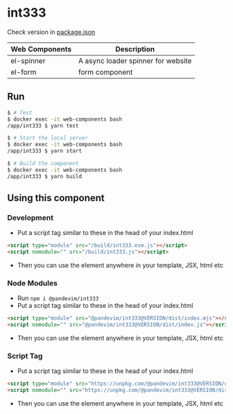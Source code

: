 # int333
Check version in [package.json](./package.json)

| Web Components | Description
| - | -
| el-spinner | A async loader spinner for website
| el-form | form component

## Run

```bash
$ # Test
$ docker exec -it web-components bash
/app/int333 $ yarn test
```
```bash
$ # Start the local server
$ docker exec -it web-components bash
/app/int333 $ yarn start
```
```bash
$ # Build the component
$ docker exec -it web-components bash
/app/int333 $ yarn build
```


## Using this component

### Development
- Put a script tag similar to these in the head of your index.html 
```html
<script type="module" src="/build/int333.esm.js"></script>
<script nomodule="" src="/build/int333.js"></script>
```
- Then you can use the element anywhere in your template, JSX, html etc


### Node Modules
- Run `npm i @pandevim/int333`
- Put a script tag similar to these in the head of your index.html
```html
<script type="module" src="@pandevim/int333@VERSION/dist/index.mjs"></script>
<script nomodule="" src="@pandevim/int333@VERSION/dist/index.js"></script>
```
- Then you can use the element anywhere in your template, JSX, html etc

### Script Tag
- Put a script tag similar to these in the head of your index.html 
```html
<script type="module" src="https://unpkg.com/@pandevim/int333@VERSION/dist/int333/int333.esm.js"></script>
<script nomodule="" src="https://unpkg.com/@pandevim/int333@VERSION/dist/int333/int333.js"></script>
```
- Then you can use the element anywhere in your template, JSX, html etc
